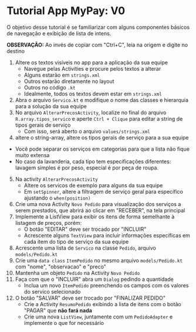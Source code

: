 # Tutorial App MyPay: V0

O objetivo desse tutorial é se familiarizar com alguns componentes básicos de navegação e exibição de lista de intens.

**OBSERVAÇÃO:** Ao invés de copiar com "Ctrl+C", leia na origem e digite no destino

1. Altere os textos visíveis no app para a aplicação da sua equipe
   - Navegue pelas Activities e procure pelos textos a alterar
   - Alguns estarão em `strings.xml`
   - Outros estarão diretamente no layout
   - Outros no código `.kt`
   - Idealmente, todos os textos devem estar em `strings.xml`
2. Abra o arquivo `Servico.kt` e modifique o nome das classes e hierarquia para a solução da sua equipe
3. No arquivo `AlterarPrecosActivity`, localize no final do arquivo `R.array.tipos_servico` e aperte `Ctrl + Clique` para editar a string de tipos gerais de serviço
   - Com isso, será aberto o arquivo `values/strings.xml`
4.  altere o string-array, altere os tipos gerais de serviço para a sua equipe
   - Você pode separar os serviços em categorias para que a lista não fique muito extensa
   - No caso da lavanderia, cada tipo tem especificações diferentes: lavagem simples é por peso, especial é por peça de roupa.
5. Na activity `AlterarPrecosActivity`
   - Altere os servicos de exemplo para alguns da sua equipe
   - Em `setSpinner`, altere a filtragem de serviço geral para específico ajustando o `when(position)` 
6. Crie uma nova Activity `Novo Pedido` para visualização dos serviços a serem prestados, que abrirá ao clicar em "RECEBER", na tela principal
7. Implemente a ListView para exibir os itens de forma semelhante à listagem de preços, porém:
   -  O botão "EDITAR" deve ser trocado por "INCLUIR"
   - Acrescente alguns `TextView` para incluir informações específicas em cada item do tipo de serviço da sua equipe
8. Acrescente uma lista de `Servico` na classe `Pedido`, arquivo `models/Pedido.kt`
9. Crie uma `data class` `ItemPedido` no mesmo arquivo `models/Pedido.kt` com "nome", "observacao" e "preco"
10. Mantenha um objeto `Pedido` na Activity `Novo Pedido`
11. Faça com que o "INCLUIR" abra um `Dialog`  pedindo a quantidade
    - Inclua um novo `ItemPedido` preenchendo os campos com os valores do servico selecionado
12. O botão "SALVAR" deve ser trocado por "FINALIZAR PEDIDO"
    - Crie a Activity `ResumoPedido` exibindo a lista de itens com o botão "PAGAR" que **não fará nada**
    - Crie uma nova `ListView`, juntamente com um `PedidoAdapter` e implemente o que for necessário

